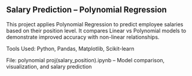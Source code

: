 ##  Salary Prediction – Polynomial Regression
This project applies Polynomial Regression to predict employee salaries based on their position level. It compares Linear vs Polynomial models to demonstrate improved accuracy with non-linear relationships.

Tools Used:
Python, Pandas, Matplotlib, Scikit-learn

File:
polynomial proj(salary_position).ipynb – Model comparison, visualization, and salary prediction
